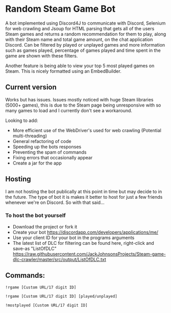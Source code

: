# Random Steam Game Bot
A bot implemented using Discord4J to communicate with Discord, Selenium for web crawling and Jsoup for HTML parsing that gets all of the users Steam games and returns a random recommendation for them to play, along with their Steam name and total game amount, on the chat application Discord. Can be filtered by played or unplayed games and more information such as games played, percentage of games played and time spent in the game are shown with these filters.

Another feature is being able to view your top 5 most played games on Steam. This is nicely formatted using an EmbedBuilder.

## Current version 
Works but has issues. Issues mostly noticed with huge Steam libraries (5000+ games), this is due to the Steam page being unresponsive with so many games to load and I currently don't see a workaround.

Looking to add:
- More efficient use of the WebDriver's used for web crawling (Potential multi-threading)
- General refactoring of code
- Speeding up the bots responses
- Preventing the spam of commands
- Fixing errors that occasionally appear
- Create a jar for the app

## Hosting

I am not hosting the bot publically at this point in time but may decide to in the future. The type of bot it is makes it better to host for just a few friends whenever we're on Discord. So with that said...

### To host the bot yourself
- Download the project or fork it
- Create your bot https://discordapp.com/developers/applications/me/
- Use your client ID for your bot in the programs arguments
- The latest list of DLC for filtering can be found here, right-click and save-as  "ListOfDLC" https://raw.githubusercontent.com/JackJohnsonsProjects/Steam-game-dlc-crawler/master/src/output/ListOfDLC.txt

## Commands:

```
!rgame [Custom URL/17 digit ID]

!rgame [Custom URL/17 digit ID] [played/unplayed]

!mostplayed [Custom URL/17 digit ID]
```
